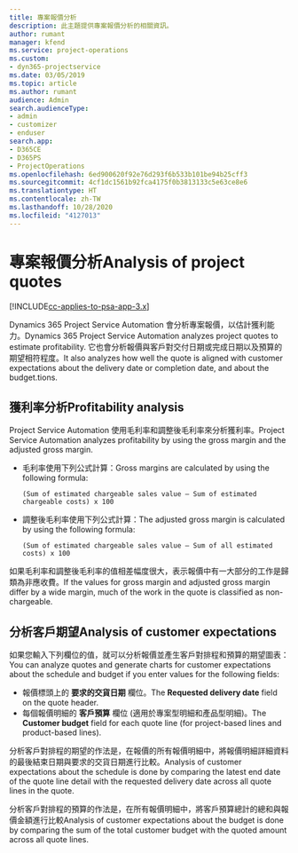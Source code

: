 ```yaml
---
title: 專案報價分析
description: 此主題提供專案報價分析的相關資訊。
author: rumant
manager: kfend
ms.service: project-operations
ms.custom:
- dyn365-projectservice
ms.date: 03/05/2019
ms.topic: article
ms.author: rumant
audience: Admin
search.audienceType:
- admin
- customizer
- enduser
search.app:
- D365CE
- D365PS
- ProjectOperations
ms.openlocfilehash: 6ed900620f92e76d293f6b533b101be94b25cff3
ms.sourcegitcommit: 4cf1dc1561b92fca4175f0b3813133c5e63ce8e6
ms.translationtype: HT
ms.contentlocale: zh-TW
ms.lasthandoff: 10/28/2020
ms.locfileid: "4127013"
---
```

# <a name="analysis-of-project-quotes"></a><span data-ttu-id="85816-103">專案報價分析</span><span class="sxs-lookup"><span data-stu-id="85816-103">Analysis of project quotes</span></span>

[!INCLUDE[cc-applies-to-psa-app-3.x](../includes/cc-applies-to-psa-app-3x.md)]

<span data-ttu-id="85816-104">Dynamics 365 Project Service Automation 會分析專案報價，以估計獲利能力。</span><span class="sxs-lookup"><span data-stu-id="85816-104">Dynamics 365 Project Service Automation analyzes project quotes to estimate profitability.</span></span> <span data-ttu-id="85816-105">它也會分析報價與客戶對交付日期或完成日期以及預算的期望相符程度。</span><span class="sxs-lookup"><span data-stu-id="85816-105">It also analyzes how well the quote is aligned with customer expectations about the delivery date or completion date, and about the budget.tions.</span></span>

## <a name="profitability-analysis"></a><span data-ttu-id="85816-106">獲利率分析</span><span class="sxs-lookup"><span data-stu-id="85816-106">Profitability analysis</span></span>

<span data-ttu-id="85816-107">Project Service Automation 使用毛利率和調整後毛利率來分析獲利率。</span><span class="sxs-lookup"><span data-stu-id="85816-107">Project Service Automation analyzes profitability by using the gross margin and the adjusted gross margin.</span></span>

- <span data-ttu-id="85816-108">毛利率使用下列公式計算：</span><span class="sxs-lookup"><span data-stu-id="85816-108">Gross margins are calculated by using the following formula:</span></span>

  `
    (Sum of estimated chargeable sales value – Sum of estimated chargeable costs) x 100
  `
- <span data-ttu-id="85816-109">調整後毛利率使用下列公式計算：</span><span class="sxs-lookup"><span data-stu-id="85816-109">The adjusted gross margin is calculated by using the following formula:</span></span>

  `
    (Sum of estimated chargeable sales value – Sum of all estimated costs) x 100
  `

<span data-ttu-id="85816-110">如果毛利率和調整後毛利率的值相差幅度很大，表示報價中有一大部分的工作是歸類為非應收費。</span><span class="sxs-lookup"><span data-stu-id="85816-110">If the values for gross margin and adjusted gross margin differ by a wide margin, much of the work in the quote is classified as non-chargeable.</span></span>

## <a name="analysis-of-customer-expectations"></a><span data-ttu-id="85816-111">分析客戶期望</span><span class="sxs-lookup"><span data-stu-id="85816-111">Analysis of customer expectations</span></span>

<span data-ttu-id="85816-112">如果您輸入下列欄位的值，就可以分析報價並產生客戶對排程和預算的期望圖表：</span><span class="sxs-lookup"><span data-stu-id="85816-112">You can analyze quotes and generate charts for customer expectations about the schedule and budget if you enter values for the following fields:</span></span>

- <span data-ttu-id="85816-113">報價標頭上的 **要求的交貨日期** 欄位。</span><span class="sxs-lookup"><span data-stu-id="85816-113">The **Requested delivery date** field on the quote header.</span></span>
- <span data-ttu-id="85816-114">每個報價明細的 **客戶預算** 欄位 (適用於專案型明細和產品型明細)。</span><span class="sxs-lookup"><span data-stu-id="85816-114">The **Customer budget** field for each quote line (for project-based lines and product-based lines).</span></span>

<span data-ttu-id="85816-115">分析客戶對排程的期望的作法是，在報價的所有報價明細中，將報價明細詳細資料的最後結束日期與要求的交貨日期進行比較。</span><span class="sxs-lookup"><span data-stu-id="85816-115">Analysis of customer expectations about the schedule is done by comparing the latest end date of the quote line detail with the requested delivery date across all quote lines in the quote.</span></span>

<span data-ttu-id="85816-116">分析客戶對排程的預算的作法是，在所有報價明細中，將客戶預算總計的總和與報價金額進行比較</span><span class="sxs-lookup"><span data-stu-id="85816-116">Analysis of customer expectations about the budget is done by comparing the sum of the total customer budget with the quoted amount across all quote lines.</span></span>
